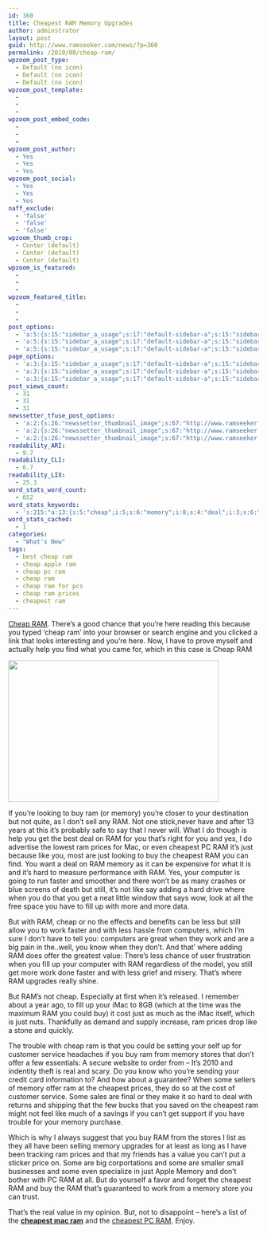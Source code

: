 ```yaml
---
id: 360
title: Cheapest RAM Memory Upgrades
author: adminstrator
layout: post
guid: http://www.ramseeker.com/news/?p=360
permalink: /2010/08/cheap-ram/
wpzoom_post_type:
  - Default (no icon)
  - Default (no icon)
  - Default (no icon)
wpzoom_post_template:
  - 
  - 
  - 
wpzoom_post_embed_code:
  - 
  - 
  - 
wpzoom_post_author:
  - Yes
  - Yes
  - Yes
wpzoom_post_social:
  - Yes
  - Yes
  - Yes
naff_exclude:
  - 'false'
  - 'false'
  - 'false'
wpzoom_thumb_crop:
  - Center (default)
  - Center (default)
  - Center (default)
wpzoom_is_featured:
  - 
  - 
  - 
wpzoom_featured_title:
  - 
  - 
  - 
post_options:
  - 'a:5:{s:15:"sidebar_a_usage";s:17:"default-sidebar-a";s:15:"sidebar_b_usage";s:17:"default-sidebar-b";s:9:"hwa_usage";s:17:"default-headerbar";s:8:"ad_above";s:0:"";s:8:"ad_below";s:0:"";}'
  - 'a:5:{s:15:"sidebar_a_usage";s:17:"default-sidebar-a";s:15:"sidebar_b_usage";s:17:"default-sidebar-b";s:9:"hwa_usage";s:17:"default-headerbar";s:8:"ad_above";s:0:"";s:8:"ad_below";s:0:"";}'
  - 'a:5:{s:15:"sidebar_a_usage";s:17:"default-sidebar-a";s:15:"sidebar_b_usage";s:17:"default-sidebar-b";s:9:"hwa_usage";s:17:"default-headerbar";s:8:"ad_above";s:0:"";s:8:"ad_below";s:0:"";}'
page_options:
  - 'a:3:{s:15:"sidebar_a_usage";s:17:"default-sidebar-a";s:15:"sidebar_b_usage";s:17:"default-sidebar-b";s:9:"hwa_usage";s:17:"default-headerbar";}'
  - 'a:3:{s:15:"sidebar_a_usage";s:17:"default-sidebar-a";s:15:"sidebar_b_usage";s:17:"default-sidebar-b";s:9:"hwa_usage";s:17:"default-headerbar";}'
  - 'a:3:{s:15:"sidebar_a_usage";s:17:"default-sidebar-a";s:15:"sidebar_b_usage";s:17:"default-sidebar-b";s:9:"hwa_usage";s:17:"default-headerbar";}'
post_views_count:
  - 31
  - 31
  - 31
newssetter_tfuse_post_options:
  - 'a:2:{s:26:"newssetter_thumbnail_image";s:67:"http://www.ramseeker.com/wp-content/uploads/2010/08/memorylady2.jpg";s:24:"newssetter_disable_image";s:4:"true";}'
  - 'a:2:{s:26:"newssetter_thumbnail_image";s:67:"http://www.ramseeker.com/wp-content/uploads/2010/08/memorylady2.jpg";s:24:"newssetter_disable_image";s:4:"true";}'
  - 'a:2:{s:26:"newssetter_thumbnail_image";s:67:"http://www.ramseeker.com/wp-content/uploads/2010/08/memorylady2.jpg";s:24:"newssetter_disable_image";s:4:"true";}'
readability_ARI:
  - 9.7
readability_CLI:
  - 6.7
readability_LIX:
  - 25.3
word_stats_word_count:
  - 652
word_stats_keywords:
  - 's:215:"a:13:{s:5:"cheap";i:5;s:6:"memory";i:8;s:4:"deal";i:3;s:6:"prices";i:4;s:8:"cheapest";i:7;s:4:"just";i:5;s:4:"like";i:4;s:4:"hard";i:3;s:6:"faster";i:3;s:4:"fill";i:3;s:4:"work";i:4;s:5:"offer";i:3;s:5:"value";i:3;}";'
word_stats_cached:
  - 1
categories:
  - "What's New"
tags:
  - best cheap ram
  - cheap apple ram
  - cheap pc ram
  - cheap ram
  - cheap ram for pcs
  - cheap ram prices
  - cheapest ram
---
```

<div style="float: right; margin-right: 5px;">
</div>

<div style="float: right; margin-right: 5px;">
</div>

<div style="float: right; margin-right: 5px;">
</div>

[Cheap RAM][1]. There&#8217;s a good chance that you&#8217;re here reading this because you typed &#8216;cheap ram&#8217; into your browser or search engine and you clicked a link that looks interesting and you&#8217;re here. Now, I have to prove myself and actually help you find what you came for, which in this case is Cheap RAM

[<img src="http://www.ramseeker.com/wp-content/uploads/2010/08/memorylady2.jpg" alt="" title="scientist" width="423" height="284" class="alignleft size-full wp-image-420" />][2]

If you&#8217;re looking to buy ram (or memory) you&#8217;re closer to your destination but not quite, as I don&#8217;t sell any RAM. Not one stick,never have and after 13 years at this it&#8217;s probably safe to say that I never will. What I do though is help you get the best deal on RAM for you that&#8217;s right for you and yes, I do advertise the lowest ram prices for Mac, or even cheapest PC RAM it&#8217;s just because like you, most are just looking to buy the cheapest RAM you can find. You want a deal on RAM memory as it can be expensive for what it is and it&#8217;s hard to measure performance with RAM. Yes, your computer is going to run faster and smoother and there won&#8217;t be as many crashes or blue screens of death but still, it&#8217;s not like say adding a hard drive where when you do that you get a neat little window that says wow, look at all the free space you have to fill up with more and more data. 

But with RAM, cheap or no the effects and benefits can be less but still allow you to work faster and with less hassle from computers, which I&#8217;m sure I don&#8217;t have to tell you: computers are great when they work and are a big pain in the..well, you know when they don&#8217;t. And that&#8217; where adding RAM does offer the greatest value: There&#8217;s less chance of user frustration when you fill up your computer with RAM regardless of the model, you still get more work done faster and with less grief and misery. That&#8217;s where RAM upgrades really shine. 

But RAM&#8217;s not cheap. Especially at first when it&#8217;s released. I remember about a year ago, to fill up your iMac to 8GB (which at the time was the maximum RAM you could buy) it cost just as much as the iMac itself, which is just nuts. Thankfully as demand and supply increase, ram prices drop like a stone and quickly. 

The trouble with cheap ram is that you could be setting your self up for customer service headaches if you buy ram from memory stores that don&#8217;t offer a few essentials: A secure website to order from &#8211; It&#8217;s 2010 and indentity theft is real and scary. Do you know who you&#8217;re sending your credit card information to? And how about a guarantee? When some sellers of memory offer ram at the cheapest prices, they do so at the cost of customer service. Some sales are final or they make it so hard to deal with returns and shipping that the few bucks that you saved on the cheapest ram might not feel like much of a savings if you can&#8217;t get support if you have trouble for your memory purchase. 

Which is why I always suggest that you buy RAM from the stores I list as they all have been selling memory upgrades for at least as long as I have been tracking ram prices and that my friends has a value you can&#8217;t put a sticker price on. Some are big corportations and some are smaller small businesses and some even specialize in just Apple Memory and don&#8217;t bother with PC RAM at all. But do yourself a favor and forget the cheapest RAM and buy the RAM that&#8217;s guaranteed to work from a memory store you can trust. 

That&#8217;s the real value in my opinion. But, not to disappoint &#8211; here&#8217;s a list of the **[cheapest mac ram][3]** and the [cheapest PC RAM][4]. Enjoy.

 [1]: http://www.ramseeker.com
 [2]: http://www.ramseeker.com/crucial
 [3]: http://www.ramseeker.com/#lowest
 [4]: http://www.ramseeker.com/pc/index.php#lowest